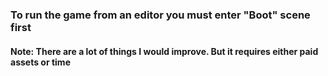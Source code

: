 ### To run the game from an editor you must enter "Boot" scene first

#### Note: There are a lot of things I would improve. But it requires either paid assets or time
